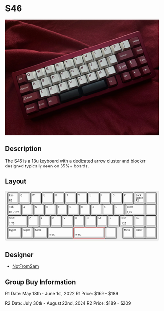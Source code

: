 # S46
![](./Images/s46_cover.webp)
## Description
The S46 is a 13u keyboard with a dedicated arrow cluster and blocker designed typically seen on 65%+ boards.

## Layout
![](./Images/s46_layout.png)

## Designer
- [NotFromSam](https://notfromsam.com/)

## Group Buy Information
R1 Date: May 18th - June 1st, 2022
R1 Price: $169 - $189

R2 Date: July 30th - August 22nd, 2024
R2 Price: $189 - $209

